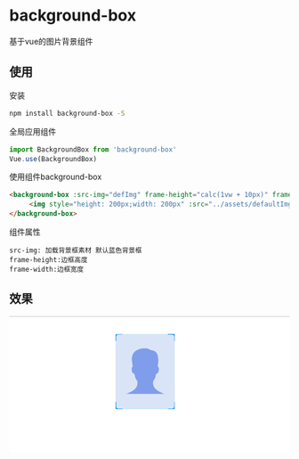 # background-box

基于vue的图片背景组件

## 使用

安装
``` bash
npm install background-box -S
```

全局应用组件
``` javascript
import BackgroundBox from 'background-box'
Vue.use(BackgroundBox)
```

使用组件background-box
``` html
<background-box :src-img="defImg" frame-height="calc(1vw + 10px)" frame-width="calc(1vw + 10px)">
     <img style="height: 200px;width: 200px" :src="../assets/defaultImg.png"/>
</background-box>
```

组件属性
```
src-img: 加载背景框素材 默认蓝色背景框
frame-height:边框高度
frame-width:边框宽度

```

## 效果
![image](https://raw.githubusercontent.com/qq1060844713/background-box/master/background.png)
